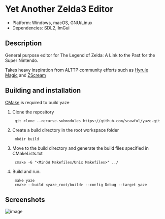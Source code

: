 # Yet Another Zelda3 Editor

- Platform: Windows, macOS, GNU/Linux
- Dependencies: SDL2, ImGui

## Description

General purpose editor for The Legend of Zelda: A Link to the Past for the Super Nintendo.

Takes heavy inspiration from ALTTP community efforts such as [Hyrule Magic](https://www.romhacking.net/utilities/200/) and [ZScream](https://github.com/Zarby89/ZScreamDungeon)

Building and installation
-------------------------
[CMake](http://www.cmake.org "CMake") is required to build yaze 

1. Clone the repository

        git clone --recurse-submodules https://github.com/scawful/yaze.git 

3. Create a build directory in the root workspace folder

        mkdir build
      
4. Move to the build directory and generate the build files specified in CMakeLists.txt

        cmake -G "<MinGW Makefiles/Unix Makefiles>" ../

4. Build and run.

        make yaze
        cmake --build <yaze_root/build> --config Debug --target yaze

Screenshots
--------
![image](https://user-images.githubusercontent.com/47263509/175393817-39ba86c1-d940-4426-b4db-e2c0f6bd857f.png)


